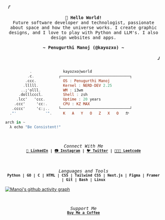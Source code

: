<!-- Axenide GitHub Profile -->
<div align="justify">

<!-- Profile -->
<p align="left"><strong><samp><i>「</i></samp></strong></p>
  <p align="center">
    <samp>
      <b>
        👾 Hello World!
      </b>
      <br>
        Future software developer and technologist, passionate about space and how the universe works. I create graphic designs, and I love to play with Python and LLM's. I also design websites and apps.
      <br>
      <br>
      <b>
        ~ Penugurthi Manoj (@kayozxo) ~
      </b>
    </samp>
  </p>
<p align="right"><strong><samp><i>」</i></samp></strong></p>

```hs

           .             ​ kayozxo@world 
          .c.           ┌───────────────────────────────┐ 
         .ccc.           ​ OS : Penugurthi Manoj
        .lllll.          ​ Kernel : NERD-DEV 2.25 
       ..;'olll.         ​ WM : i3wm 
      .dolllcccl.        ​ Shell : zsh
     .lcc'   'ccc.       ​ Uptime : 20 years
    .ccc'     'cc:.      ​ CPU : KZ MAX
   .cccc'     'c:;..    └───────────────────────────────┘ 
  ."'             '".     K   A   Y   O   Z   X   O   か 

arch in ~ 
  λ echo "Be Consistent!"
```
<br>
<p align="center">
<samp>
  <i>Connect With Me</i>
  <br>
  <sup>
    <b>
    <a href="https://www.linkedin.com/in/penugurthi-manoj">🔗 LinkedIn</a> |
    <a href="https://www.instagram.com/kayozdesigns">📷 Instagram</a> |
    <a href="https://www.twitter.com/kayozxo">🐦 Twitter</a> |
    <a href="https://www.leetcode.com/manojkowshik5">🧑🏻‍💻 Leetcode</a>
    </b>
    <br>
  </sup>
</samp>
</p>

<br>
<p align="center">
<samp>
  <i>Languages and Tools</i>
  <br>
  <sup>
    <b>
      Python | GO | C | HTML | CSS | Tailwind CSS | Next.js | Figma | Framer | Git | Bash | Linux
    </b>
    <br>
  </sup>
</samp>
</p>

[![Manoj's github activity graph](https://github-readme-activity-graph.vercel.app/graph?username=kayozxo&days=30&bg_color=1e1e2e&color=CBA6F7&line=CBA6F7&point=45475A&area=true&hide_border=true)](https://github.com/ashutosh00710/github-readme-activity-graph)

<br>
<p align="center">
<samp>
  <i>Support Me</i>
  <br>
  <sup>
    <b>
      <a href="https://www.buymeacoffee.com/kayozxo">Buy Me a Coffee</a>
    </b>
    <br>
  </sup>
</samp>
</p>

